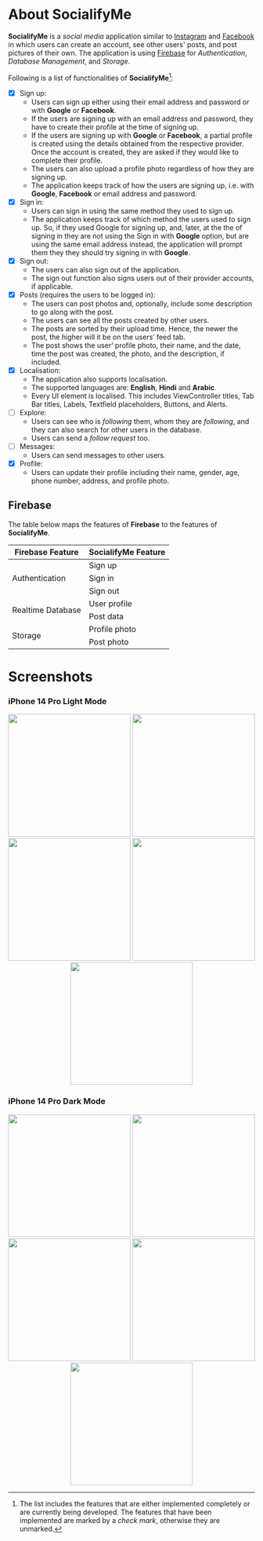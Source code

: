 # About SocialifyMe

**SocialifyMe** is a _social media_ application similar to [Instagram](https://www.instagram.com) and [Facebook](https://www.facebook.com) in which users can create an account, see other users' posts, and post pictures of their own. The application is using [Firebase](https://www.firebase.com) for _Authentication_, _Database Management_, and _Storage_.

Following is a list of functionalities of **SocialifyMe**[^1]:
- [x] Sign up:
  - Users can sign up either using their email address and password or with **Google** or **Facebook**.
  -	If the users are signing up with an email address and password, they have to create their profile at the time of signing up.
  -	If the users are signing up with **Google** or **Facebook**, a partial profile is created using the details obtained from the respective provider. Once the account is created, they are asked if they would like to complete their profile.
  -	The users can also upload a profile photo regardless of how they are signing up.
  -	The application keeps track of how the users are signing up, i.e. with **Google**, **Facebook** or email address and password.
-	[x] Sign in:
	-	Users can sign in using the same method they used to sign up.
	-	The application keeps track of which method the users used to sign up. So, if they used Google for signing up, and, later, at the the of signing in they are not using the Sign in with **Google** option, but are using the same email address instead, the application will prompt them they they should try signing in with **Google**.
-	[x] Sign out:
	-	The users can also sign out of the application.
	-	The sign out function also signs users out of their provider accounts, if applicable.
-	[x] Posts (requires the users to be logged in):
	-	The users can post photos and, optionally, include some description to go along with the post.
	-	The users can see all the posts created by other users.
	-	The posts are sorted by their upload time. Hence, the newer the post, the higher will it be on the users’ feed tab.
	-	The post shows the user’ profile photo, their name, and the date, time the post was created, the photo, and the description, if included.
-	[x] Localisation:
	-	The application also supports localisation.
	-	The supported languages are: **English**, **Hindi** and **Arabic**.
	-	Every UI element is localised. This includes ViewController titles, Tab Bar titles, Labels, Textfield placeholders, Buttons, and Alerts.
- [ ] Explore:
  -	Users can see who is _following_ them, whom they are _following_, and they can also search for other users in the database.
  -	Users can send a _follow request_ too.
- [ ] Messages:
  -	Users can send messages to other users.
- [x] Profile:
  - Users can update their profile including their name, gender, age, phone number, address, and profile photo.

## Firebase

The table below maps the features of **Firebase** to the features of **SocialifyMe**.

<table>
  <thead>
    <tr>
      <th>Firebase Feature</th>
      <th> SocialifyMe Feature</th>
    </tr>
  </thead>
  <tbody>
    <tr>
      <td rowspan=3>Authentication</td>
      <td>Sign up</td>
    </tr>
    <tr>
      <td>Sign in</td>
    </tr>
    <tr>
      <td>Sign out</td>
    </tr>
    <tr>
      <td rowspan=2>Realtime Database</td>
      <td>User profile</td>
    </tr>
    <tr>
      <td>Post data</td>
    </tr>
    <tr>
      <td rowspan=2>Storage</td>
      <td>Profile photo</td>
    </tr>
    <tr>
      <td>Post photo</td>
    </tr>
  </tbody>
</table>

# Screenshots
### iPhone 14 Pro Light Mode
<p align="center">
  <img src="https://github.com/rishikdev/Images/blob/main/SocialifyMe/Light/OnboardingView.png" width = 250/>
  <img src="https://github.com/rishikdev/Images/blob/main/SocialifyMe/Light/HomeView.png" width = 250/>
  <img src="https://github.com/rishikdev/Images/blob/main/SocialifyMe/Light/ExploreView.png" width = 250/>
  <img src="https://github.com/rishikdev/Images/blob/main/SocialifyMe/Light/MessagesView.png" width = 250/>
  <img src="https://github.com/rishikdev/Images/blob/main/SocialifyMe/Light/SettingsView.png" width = 250/>
</p>

### iPhone 14 Pro Dark Mode
<p align="center">
  <img src="https://github.com/rishikdev/Images/blob/main/SocialifyMe/Dark/OnboardingView.png" width = 250/>
  <img src="https://github.com/rishikdev/Images/blob/main/SocialifyMe/Dark/HomeView.png" width = 250/>
  <img src="https://github.com/rishikdev/Images/blob/main/SocialifyMe/Dark/ExploreView.png" width = 250/>
  <img src="https://github.com/rishikdev/Images/blob/main/SocialifyMe/Dark/MessagesView.png" width = 250/>
  <img src="https://github.com/rishikdev/Images/blob/main/SocialifyMe/Dark/SettingsView.png" width = 250/>
</p>

[^1]: The list includes the features that are either implemented completely or are currently being developed. The features that have been implemented are marked by a _check mark_, otherwise they are unmarked.
